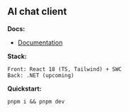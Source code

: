 ## AI chat client

**Docs:**

- [Documentation](./docs/docs.md)

**Stack:**
```
Front: React 18 (TS, Tailwind) + SWC
Back: .NET (upcoming)
```

**Quickstart:**
```
pnpm i && pnpm dev
```
